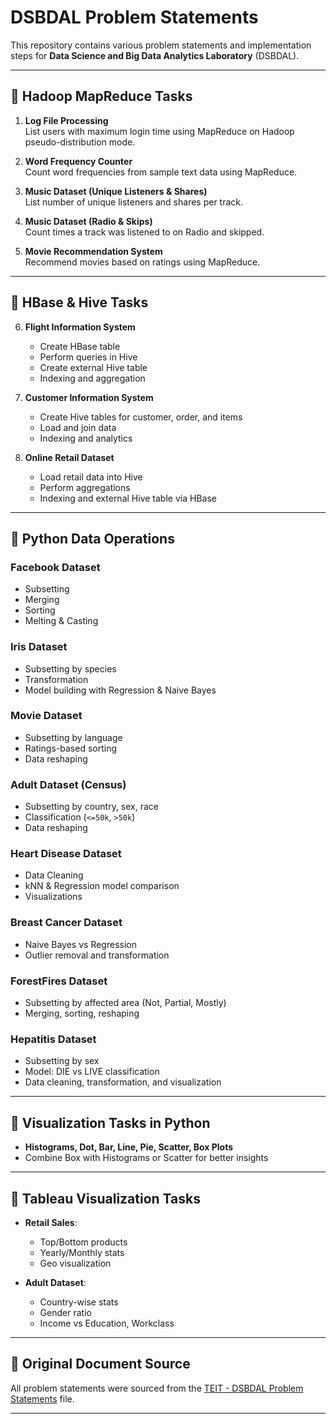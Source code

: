 # DSBDAL Problem Statements

This repository contains various problem statements and implementation steps for **Data Science and Big Data Analytics Laboratory** (DSBDAL).

---

## 🔹 Hadoop MapReduce Tasks

1. **Log File Processing**  
   List users with maximum login time using MapReduce on Hadoop pseudo-distribution mode.

2. **Word Frequency Counter**  
   Count word frequencies from sample text data using MapReduce.

3. **Music Dataset (Unique Listeners & Shares)**  
   List number of unique listeners and shares per track.

4. **Music Dataset (Radio & Skips)**  
   Count times a track was listened to on Radio and skipped.

5. **Movie Recommendation System**  
   Recommend movies based on ratings using MapReduce.

---

## 🔹 HBase & Hive Tasks

6. **Flight Information System**  
   - Create HBase table  
   - Perform queries in Hive  
   - Create external Hive table  
   - Indexing and aggregation

7. **Customer Information System**  
   - Create Hive tables for customer, order, and items  
   - Load and join data  
   - Indexing and analytics

8. **Online Retail Dataset**  
   - Load retail data into Hive  
   - Perform aggregations  
   - Indexing and external Hive table via HBase

---

## 🔹 Python Data Operations

### Facebook Dataset
- Subsetting
- Merging
- Sorting
- Melting & Casting

### Iris Dataset
- Subsetting by species
- Transformation
- Model building with Regression & Naive Bayes

### Movie Dataset
- Subsetting by language
- Ratings-based sorting
- Data reshaping

### Adult Dataset (Census)
- Subsetting by country, sex, race
- Classification (`<=50k`, `>50k`)
- Data reshaping

### Heart Disease Dataset
- Data Cleaning
- kNN & Regression model comparison
- Visualizations

### Breast Cancer Dataset
- Naive Bayes vs Regression
- Outlier removal and transformation

### ForestFires Dataset
- Subsetting by affected area (Not, Partial, Mostly)
- Merging, sorting, reshaping

### Hepatitis Dataset
- Subsetting by sex
- Model: DIE vs LIVE classification
- Data cleaning, transformation, and visualization

---

## 🔹 Visualization Tasks in Python

- **Histograms, Dot, Bar, Line, Pie, Scatter, Box Plots**
- Combine Box with Histograms or Scatter for better insights

---

## 🔹 Tableau Visualization Tasks

- **Retail Sales**:
  - Top/Bottom products
  - Yearly/Monthly stats
  - Geo visualization

- **Adult Dataset**:
  - Country-wise stats
  - Gender ratio
  - Income vs Education, Workclass

---

## 📄 Original Document Source

All problem statements were sourced from the [TEIT - DSBDAL Problem Statements](./DSBDAL_SampleProblemStatements.pdf) file.

---

